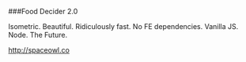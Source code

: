 ###Food Decider 2.0

Isometric. Beautiful. Ridiculously fast. No FE dependencies. Vanilla JS. Node. The Future.

http://spaceowl.co
